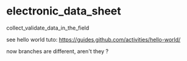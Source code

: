# electronic_data_sheet
collect_validate_data_in_the_field


see hello world tuto:
https://guides.github.com/activities/hello-world/

now branches are different, aren't they ?
